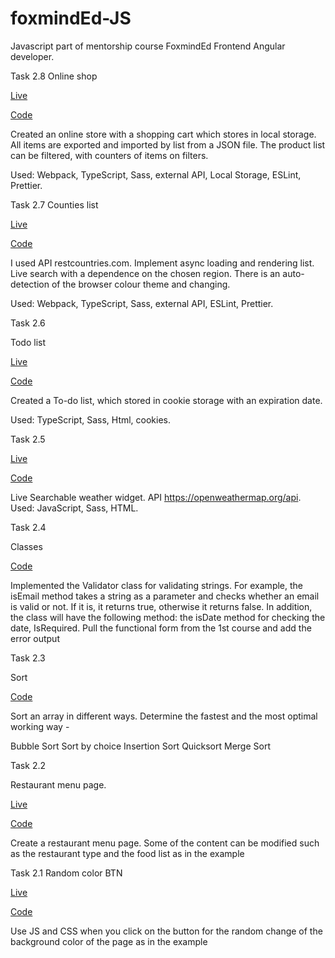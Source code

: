 # foxmindEd-JS

Javascript part of mentorship course FoxmindEd Frontend Angular developer. 

Task 2.8 
Online shop

[Live](https://olimpiuus.github.io/foxmindEd-JS/task_2.8/dist/)

[Code](https://github.com/olimpiuus/foxmindEd-JS/tree/task_2.8)

Created an online store with a shopping cart which stores in local storage. All items are exported and imported by list from a JSON file. The product list can be filtered, with counters of items on filters.

Used: Webpack, TypeScript, Sass, external API, Local Storage, ESLint, Prettier.

Task 2.7
Counties list

[Live](https://olimpiuus.github.io/foxmindEd-JS/task_2.7/dist/)

[Code](https://github.com/olimpiuus/foxmindEd-JS/tree/task_2.7)

I used API restcountries.com. Implement async loading and rendering list. Live search with a dependence on the chosen region. There is an auto-detection of the browser colour theme and changing.

Used: Webpack, TypeScript, Sass, external API, ESLint, Prettier.

Task 2.6

Todo list 

[Live](https://olimpiuus.github.io/foxmindEd-JS/task_2.6/)

[Code](https://github.com/olimpiuus/foxmindEd-JS/tree/task_2.6)

Created a To-do list, which stored in cookie storage with an expiration date.

Used: TypeScript, Sass, Html, cookies.

Task 2.5

[Live](https://olimpiuus.github.io/foxmindEd-JS/task_2.5/)

[Code](https://github.com/olimpiuus/foxmindEd-JS/tree/task_2.5)

Live Searchable weather widget. API https://openweathermap.org/api. 
Used: JavaScript, Sass, HTML.

Task 2.4 

Classes

[Code](https://github.com/olimpiuus/foxmindEd-JS/tree/task_2.4)

Implemented the Validator class for validating strings. For example, the isEmail method takes a string as a parameter and checks whether an email is valid or not. If it is, it returns true, otherwise it returns false. In addition, the class will have the following method: the isDate method for checking the date, IsRequired. Pull the functional form from the 1st course and add the error output

Task 2.3

Sort 

[Code](https://github.com/olimpiuus/foxmindEd-JS/tree/task_2.3)

Sort an array in different ways. Determine the fastest and the most optimal working way -

Bubble Sort Sort by choice Insertion Sort Quicksort Merge Sort

Task 2.2

Restaurant menu page.

[Live](https://olimpiuus.github.io/foxmindEd-JS/task_2.2/)

[Code](https://github.com/olimpiuus/foxmindEd-JS/tree/task_2.2)

Create a restaurant menu page. Some of the content can be modified such as the restaurant type and the food list as in the example

Task 2.1
Random color BTN

[Live](https://olimpiuus.github.io/foxmindEd-JS/task_2.1/)

[Code](https://github.com/olimpiuus/foxmindEd-JS/tree/task_2.1)

Use JS and CSS when you click on the button for the random change of the background color of the page as in the example




